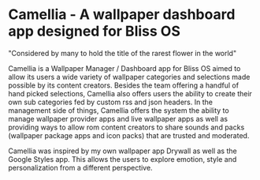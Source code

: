 # Camellia - A wallpaper dashboard app designed for Bliss OS

"Considered by many to hold the title of the rarest flower in the world"

Camellia is a Wallpaper Manager / Dashboard app for Bliss OS aimed to allow its users a wide variety of wallpaper categories and selections made possible by its content creators. Besides the team offering a handful of hand picked selections, Camellia also offers users the ability to create their own sub categories fed by custom rss and json headers. In the management side of things, Camellia offers the system the ability to manage wallpaper provider apps and live wallpaper apps as well as providing ways to allow rom content creators to share sounds and packs (wallpaper package apps and icon packs) that are trusted and moderated.

Camellia was inspired by my own wallpaper app Drywall as well as the Google Styles app. This allows the users to explore emotion, style and personalization from a different perspective.

